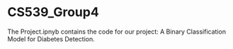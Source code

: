 # CS539_Group4

The Project.ipnyb contains the code for our project: A Binary Classification Model for Diabetes Detection.

